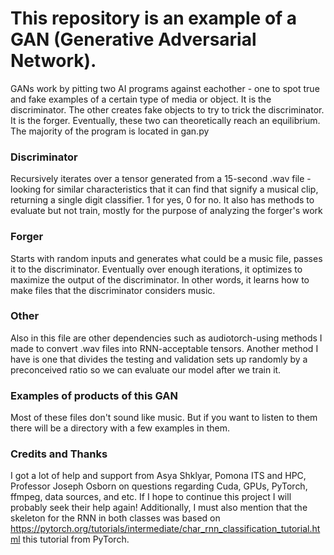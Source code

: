 # This repository is an example of a GAN (Generative Adversarial Network). 
 GANs work by pitting two AI programs against eachother - one to spot true and fake examples of a certain type of media or object. It is the discriminator. The other creates fake objects to try to trick the discriminator. It is the forger. Eventually, these two can theoretically reach an equilibrium. The majority of the program is located in gan.py
 
### Discriminator
Recursively iterates over a tensor generated from a 15-second .wav file - looking for similar characteristics that it can find that signify a musical clip, returning a single digit classifier. 1 for yes, 0 for no. It also has methods to evaluate but not train, mostly for the purpose of analyzing the forger's work  

### Forger
Starts with random inputs and generates what could be a music file, passes it to the discriminator. Eventually over enough iterations, it optimizes to maximize the output of the discriminator. In other words, it learns how to make files that the discriminator considers music.

### Other
Also in this file are other dependencies such as audiotorch-using methods I made to convert .wav files into RNN-acceptable tensors. Another method I have is one that divides the testing and validation sets up randomly by a preconceived ratio so we can evaluate our model after we train it.

### Examples of products of this GAN

Most of these files don't sound like music. But if you want to listen to them there will be a directory with a few examples in them.


### Credits and Thanks

I got a lot of help and support from Asya Shklyar, Pomona ITS and HPC, Professor Joseph Osborn on questions regarding Cuda, GPUs, PyTorch, ffmpeg, data sources, and etc. If I hope to continue this project I will probably seek their help again! Additionally, I must also mention that the skeleton for the RNN in both classes was based on https://pytorch.org/tutorials/intermediate/char_rnn_classification_tutorial.html this tutorial from PyTorch.
